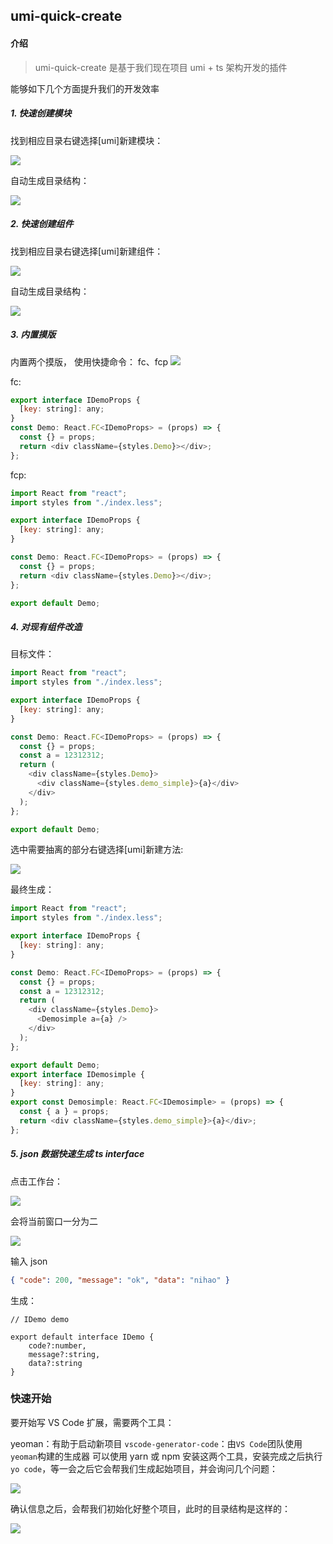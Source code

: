 ## umi-quick-create

#### 介绍

> umi-quick-create 是基于我们现在项目 umi + ts 架构开发的插件

能够如下几个方面提升我们的开发效率

##### 1. 快速创建模块

找到相应目录右键选择[umi]新建模块：

![](https://imgkr2.cn-bj.ufileos.com/c3d3b22c-c774-4179-ac48-c5c22f5b523c.png?UCloudPublicKey=TOKEN_8d8b72be-579a-4e83-bfd0-5f6ce1546f13&Signature=loHmitLF46Ou1RwxXM%252F3Nf0BD08%253D&Expires=1607393865)

自动生成目录结构：

![](https://imgkr2.cn-bj.ufileos.com/4884be46-e669-46d3-8e9a-cf09d9771544.png?UCloudPublicKey=TOKEN_8d8b72be-579a-4e83-bfd0-5f6ce1546f13&Signature=HM4LIreHSt5zMGy7FCnb5yTZ1a0%253D&Expires=1607393982)

##### 2. 快速创建组件

找到相应目录右键选择[umi]新建组件：

![](https://imgkr2.cn-bj.ufileos.com/2f0ec6a1-f865-45f1-ad3f-657e0ea3d4c2.png?UCloudPublicKey=TOKEN_8d8b72be-579a-4e83-bfd0-5f6ce1546f13&Signature=Dqe%252Bpph5GCFySbB3D2aqWAjk8aA%253D&Expires=1607395015)

自动生成目录结构：

![](https://imgkr2.cn-bj.ufileos.com/9d2e224a-9b4c-4d7f-83db-351b5fab22c7.png?UCloudPublicKey=TOKEN_8d8b72be-579a-4e83-bfd0-5f6ce1546f13&Signature=yC4DT8KYkt0D5zGpl0OPHwW%252BThw%253D&Expires=1607395207)

##### 3. 内置摸版

内置两个摸版， 使用快捷命令： fc、fcp
![](https://imgkr2.cn-bj.ufileos.com/57e27205-cedf-4434-9157-451fe7d50f9c.png?UCloudPublicKey=TOKEN_8d8b72be-579a-4e83-bfd0-5f6ce1546f13&Signature=ClnagVL91s%252FvSs5HKczJr9FDS3w%253D&Expires=1607395272)

fc:

```javascript
export interface IDemoProps {
  [key: string]: any;
}
const Demo: React.FC<IDemoProps> = (props) => {
  const {} = props;
  return <div className={styles.Demo}></div>;
};
```

fcp:

```javascript
import React from "react";
import styles from "./index.less";

export interface IDemoProps {
  [key: string]: any;
}

const Demo: React.FC<IDemoProps> = (props) => {
  const {} = props;
  return <div className={styles.Demo}></div>;
};

export default Demo;
```

##### 4. 对现有组件改造

目标文件：

```javascript
import React from "react";
import styles from "./index.less";

export interface IDemoProps {
  [key: string]: any;
}

const Demo: React.FC<IDemoProps> = (props) => {
  const {} = props;
  const a = 12312312;
  return (
    <div className={styles.Demo}>
      <div className={styles.demo_simple}>{a}</div>
    </div>
  );
};

export default Demo;
```

选中需要抽离的部分右键选择[umi]新建方法:

![](https://imgkr2.cn-bj.ufileos.com/f5be11fd-b13a-471f-b22c-4f388b482960.png?UCloudPublicKey=TOKEN_8d8b72be-579a-4e83-bfd0-5f6ce1546f13&Signature=s90HQtXOCx%252BIaKvnxp9rt4rcPU4%253D&Expires=1607395622)

最终生成：

```javascript
import React from "react";
import styles from "./index.less";

export interface IDemoProps {
  [key: string]: any;
}

const Demo: React.FC<IDemoProps> = (props) => {
  const {} = props;
  const a = 12312312;
  return (
    <div className={styles.Demo}>
      <Demosimple a={a} />
    </div>
  );
};

export default Demo;
export interface IDemosimple {
  [key: string]: any;
}
export const Demosimple: React.FC<IDemosimple> = (props) => {
  const { a } = props;
  return <div className={styles.demo_simple}>{a}</div>;
};
```

##### 5. json 数据快速生成 ts interface

点击工作台：

![](https://imgkr2.cn-bj.ufileos.com/7a1c9e57-0491-4545-9f91-9af86ddbde61.png?UCloudPublicKey=TOKEN_8d8b72be-579a-4e83-bfd0-5f6ce1546f13&Signature=rjlAlQZGpfdiSRCoMoh9x67hQOk%253D&Expires=1607395811)

会将当前窗口一分为二

![](https://imgkr2.cn-bj.ufileos.com/63530974-64a5-4776-9c81-eb173338b2f5.png?UCloudPublicKey=TOKEN_8d8b72be-579a-4e83-bfd0-5f6ce1546f13&Signature=DGQFCkuae1NLVXRdDkidP3t5CWM%253D&Expires=1607395871)

输入 json

```json
{ "code": 200, "message": "ok", "data": "nihao" }
```

生成：

```
// IDemo demo

export default interface IDemo {
	code?:number,
	message?:string,
	data?:string
}
```

### 快速开始

要开始写 VS Code 扩展，需要两个工具：

yeoman：有助于启动新项目
`vscode-generator-code`：由`VS Code`团队使用`yeoman`构建的生成器 可以使用 yarn 或 npm 安装这两个工具，安装完成之后执行`yo code`，等一会之后它会帮我们生成起始项目，并会询问几个问题：

![](https://imgkr2.cn-bj.ufileos.com/279182f7-2d08-4630-80aa-06525adad65f.png?UCloudPublicKey=TOKEN_8d8b72be-579a-4e83-bfd0-5f6ce1546f13&Signature=GdwZ90dDMYUVVrn9bV0DcDqQoRc%253D&Expires=1607398816)

确认信息之后，会帮我们初始化好整个项目，此时的目录结构是这样的：

![](https://imgkr2.cn-bj.ufileos.com/9531666a-e5b0-4b15-80ae-fb722ae5c810.png?UCloudPublicKey=TOKEN_8d8b72be-579a-4e83-bfd0-5f6ce1546f13&Signature=QOf6Yv6IRxMl1ljxC2%252B9OnGBLjc%253D&Expires=1607399223)

